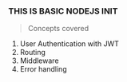 ### THIS IS BASIC NODEJS INIT

> Concepts covered
1. User Authentication with JWT
2. Routing
3. Middleware
4. Error handling
